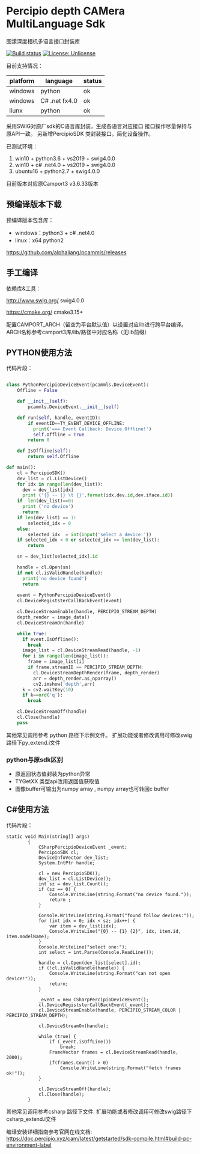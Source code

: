 Percipio depth CAMera  MultiLanguage Sdk
=======================================
图漾深度相机多语言接口封装库

[![Build status](https://ci.appveyor.com/api/projects/status/yibibephnf1wwu6r/branch/master?svg=true)](https://ci.appveyor.com/project/alphaliang/pcammls/branch/master)
[![License: Unlicense](https://img.shields.io/badge/license-Unlicense-blue.svg)](http://unlicense.org/)

目前支持情况：

platform |   language      | status   
-------- | --------------- | --------
windows |python          | ok
windows |C# .net fx4.0   | ok
liunx   |python          | ok

采用SWIG对原厂sdk的C语言库封装，生成各语言对应接口
接口操作尽量保持与原API一致。
另新增PercipioSDK 类封装接口，简化设备操作。

已测试环境：
1. win10 + python3.6 + vs2019 + swig4.0.0
2. win10 + c# .net4.0 + vs2019 + swig4.0.0
3. ubuntu16 + python2.7 + swig4.0.0
 
目前版本对应原Camport3 v3.6.33版本
## 预编译版本下载
预编译版本包含库： 
- windows：python3 +  c# .net4.0
- linux：x64 python2

https://github.com/alphaliang/pcammls/releases

## 手工编译

依赖库&工具：

http://www.swig.org/  swig4.0.0

https://cmake.org/   cmake3.15+


配置CAMPORT\_ARCH（留空为平台默认值）以设置对应lib进行跨平台编译。
ARCH名称参考camport3库/lib/路径中对应名称（无lib前缀）

## PYTHON使用方法
代码片段：
```python

class PythonPercipioDeviceEvent(pcammls.DeviceEvent):
    Offline = False

    def __init__(self):
        pcammls.DeviceEvent.__init__(self)

    def run(self, handle, eventID):
        if eventID==TY_EVENT_DEVICE_OFFLINE:
          print('=== Event Callback: Device Offline!')
          self.Offline = True
        return 0

    def IsOffline(self):
        return self.Offline

def main():
    cl = PercipioSDK()
    dev_list = cl.ListDevice()
    for idx in range(len(dev_list)):
      dev = dev_list[idx]
      print ('{} -- {} \t {}'.format(idx,dev.id,dev.iface.id))
    if  len(dev_list)==0:
      print ('no device')
      return
    if len(dev_list) == 1:
        selected_idx = 0 
    else:
        selected_idx  = int(input('select a device:'))
    if selected_idx < 0 or selected_idx >= len(dev_list):
        return

    sn = dev_list[selected_idx].id

    handle = cl.Open(sn)
    if not cl.isValidHandle(handle):
      print('no device found')
      return
      
    event = PythonPercipioDeviceEvent()
    cl.DeviceRegiststerCallBackEvent(event)

    cl.DeviceStreamEnable(handle, PERCIPIO_STREAM_DEPTH)
    depth_render = image_data()
    cl.DeviceStreamOn(handle)

    while True:
      if event.IsOffline():
        break
      image_list = cl.DeviceStreamRead(handle, -1)
      for i in range(len(image_list)):
        frame = image_list[i]
        if frame.streamID == PERCIPIO_STREAM_DEPTH:
          cl.DeviceStreamDepthRender(frame, depth_render)
          arr = depth_render.as_nparray()
          cv2.imshow('depth',arr)
      k = cv2.waitKey(10)
      if k==ord('q'): 
        break

    cl.DeviceStreamOff(handle)    
    cl.Close(handle)
    pass

```
其他常见调用参考 python 路径下示例文件。
扩展功能或者修改调用可修改swig路径下py\_extend.i文件

### python与原sdk区别 
* 原返回状态值封装为python异常
* TYGetXX 类型api改用返回值获取值
* 图像buffer可输出为numpy array , numpy array也可转回c buffer

## C#使用方法
代码片段：
```CSharp
static void Main(string[] args)
        {
            CSharpPercipioDeviceEvent _event;
            PercipioSDK cl;
            DeviceInfoVector dev_list;
            System.IntPtr handle;

            cl = new PercipioSDK();
            dev_list = cl.ListDevice();
            int sz = dev_list.Count();
            if (sz == 0) {
                Console.WriteLine(string.Format("no device found."));
                return ;
            }

            Console.WriteLine(string.Format("found follow devices:"));
            for (int idx = 0; idx < sz; idx++) {
                var item = dev_list[idx];
                Console.WriteLine("{0} -- {1} {2}", idx, item.id, item.modelName);
            }
            Console.WriteLine("select one:");
            int select = int.Parse(Console.ReadLine());

            handle = cl.Open(dev_list[select].id);
            if (!cl.isValidHandle(handle)) {
                Console.WriteLine(string.Format("can not open device!"));
                return;
            }

            _event = new CSharpPercipioDeviceEvent();
            cl.DeviceRegiststerCallBackEvent(_event);
            cl.DeviceStreamEnable(handle, PERCIPIO_STREAM_COLOR | PERCIPIO_STREAM_DEPTH);

            cl.DeviceStreamOn(handle);

            while (true) {
                if (_event.isOffLine())
                    break;
                FrameVector frames = cl.DeviceStreamRead(handle, 2000);
                if(frames.Count() > 0)
                    Console.WriteLine(string.Format("fetch frames ok!"));
            }

            cl.DeviceStreamOff(handle);
            cl.Close(handle);
        }
```

其他常见调用参考csharp 路径下文件.
扩展功能或者修改调用可修改swig路径下csharp\_extend.i文件

编译安装详细指南参考官网在线文档:
https://doc.percipio.xyz/cam/latest/getstarted/sdk-compile.html#build-pc-environment-label



